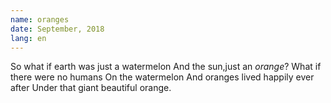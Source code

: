 ```yaml
---
name: oranges
date: September, 2018
lang: en
---
```


So what if earth was just a watermelon
And the sun,just an *orange*?
What if there were no humans 
On the watermelon
And oranges lived happily ever after
Under that giant beautiful orange. 